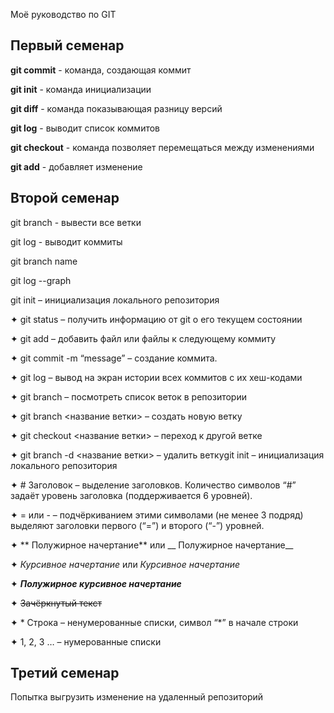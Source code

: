  Моё руководство по GIT
 ## Первый семенар

 **git commit** - команда, создающая коммит

 **git init** - команда инициализации

 **git diff** - команда показывающая разницу версий

 **git log** - выводит список коммитов

 **git checkout** - команда позволяет перемещаться между изменениями

 **git add** - добавляет изменение
 
 ## Второй семенар

 git branch - вывести все ветки

 git log - выводит коммиты

 git branch name

 git log --graph 


git init – инициализация локального репозитория

✦ git status – получить информацию от git о его текущем состоянии

✦ git add – добавить файл или файлы к следующему коммиту

✦ git commit -m “message” – создание коммита.

✦ git log – вывод на экран истории всех коммитов с их хеш-кодами

✦ git branch – посмотреть список веток в репозитории

✦ git branch <название ветки> – создать новую ветку

✦ git checkout <название ветки> – переход к другой ветке

✦ git branch -d <название ветки> – удалить веткуgit init – инициализация локального репозитория


✦ # Заголовок – выделение заголовков. Количество символов “#” задаёт уровень заголовка
(поддерживается 6 уровней).

✦ = или - – подчёркиванием этими символами (не менее 3 подряд) выделяют заголовки первого
(“=”) и второго (“-”) уровней.

✦ ** Полужирное начертание** или __ Полужирное начертание__

✦ *Курсивное начертание* или _Курсивное начертание_

✦ ***Полужирное курсивное начертание***

✦ ~~Зачёркнутый текст~~

✦ * Строка – ненумерованные списки, символ “*” в начале строки

✦ 1, 2, 3 … – нумерованные списки

## Третий семенар

Попытка выгрузить изменение на удаленный репозиторий